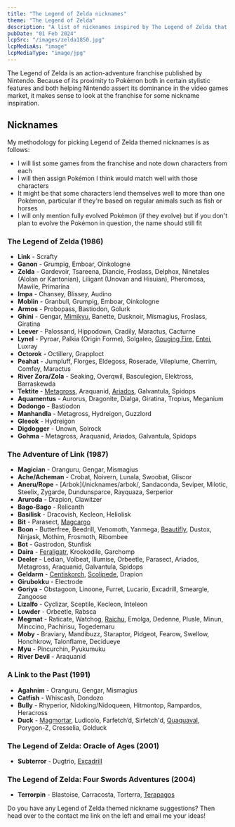 ```yaml
---
title: "The Legend of Zelda nicknames"
theme: "The Legend of Zelda"
description: "A list of nicknames inspired by The Legend of Zelda that I think would work well with Pokémon."
pubDate: "01 Feb 2024"
lcpSrc: "/images/zelda1850.jpg"
lcpMediaAs: "image"
lcpMediaType: "image/jpg"
---
```


The Legend of Zelda is an action-adventure franchise published by Nintendo. Because of its proximity to Pokémon both in certain stylistic features and both helping Nintendo assert its dominance in the video games market, it makes sense to look at the franchise for some nickname inspiration.

## Nicknames

My methodology for picking Legend of Zelda themed nicknames is as follows:

* I will list some games from the franchise and note down characters from each
* I will then assign Pokémon I think would match well with those characters
* It might be that some characters lend themselves well to more than one Pokémon, particular if they're based on regular animals such as fish or horses
* I will only mention fully evolved Pokémon (if they evolve) but if you don't plan to evolve the Pokémon in question, the name should still fit

### The Legend of Zelda (1986)

* **Link** - Scrafty
* **Ganon** - Grumpig, Emboar, Oinkologne
* **Zelda** - Gardevoir, Tsareena, Diancie, Froslass, Delphox, Ninetales (Alolan or Kantonian), Liligant (Unovan and Hisuian), Pheromosa, Mawile, Primarina
* **Impa** - Chansey, Blissey, Audino
* **Moblin** - Granbull, Grumpig, Emboar, Oinkologne
* **Armos** - Probopass, Bastiodon, Golurk
* **Ghini** - Gengar, [Mimikyu](/nicknames/mimikyu/), Banette, Dusknoir, Mismagius, Froslass, Giratina
* **Leever** - Palossand, Hippodown, Cradily, Maractus, Cacturne
* **Lynel** - Pyroar, Palkia (Origin Forme), Solgaleo, [Gouging Fire](/nicknames/gouging-fire/), [Entei](/nicknames/entei/), Luxray
* **Octorok** - Octillery, Grapploct
* **Peahat** - Jumpluff, Florges, Eldegoss, Roserade, Vileplume, Cherrim, Comfey, Maractus
* **River Zora/Zola** - Seaking, Overqwil, Basculegion, Elektross, Barraskewda
* **Tektite** - [Metagross](/nicknames/metagross/), Araquanid, [Ariados](/nicknames/ariados/), Galvantula, Spidops
* **Aquamentus** - Aurorus, Dragonite, Dialga, Giratina, Tropius, Meganium
* **Dodongo** - Bastiodon
* **Manhandla** - Metagross, Hydreigon, Guzzlord
* **Gleeok** - Hydreigon
* **Digdogger** - Unown, Solrock
* **Gohma** - Metagross, Araquanid, Ariados, Galvantula, Spidops

### The Adventure of Link (1987)

* **Magician** - Oranguru, Gengar, Mismagius
* **Ache/Acheman** - Crobat, Noivern, Lunala, Swoobat, Gliscor
* **Aneru/Rope** - [Arbok](/nicknames/arbok/, Sandaconda, Seviper, Milotic, Steelix, Zygarde, Dundunsparce, Rayquaza, Serperior
* **Aruroda** - Drapion, Clawitzer
* **Bago-Bago** - Relicanth
* **Basilisk** - Dracovish, Kecleon, Heliolisk
* **Bit** - Parasect, [Magcargo](/nicknames/magcargo/)
* **Boon** - Butterfree, Beedrill, Venomoth, Yanmega, [Beautifly](/nicknames/beautifly/), Dustox, Ninjask, Mothim, Frosmoth, Ribombee
* **Bot** - Gastrodon, Stunfisk
* **Daira** - [Feraligatr](/nicknames/feraligatr/), Krookodile, Garchomp
* **Deeler** - Ledian, Volbeat, Illumise, Orbeetle, Parasect, Ariados, Metagross, Araquanid, Galvantula, Spidops
* **Geldarm** - [Centiskorch](/nicknames/centiskorch/), [Scolipede](/nicknames/scolipede/), Drapion
* **Girubokku** - Electrode
* **Goriya** - Obstagoon, Linoone, Furret, Lucario, Excadrill, Smeargle, Zangoose
* **Lizalfo** - Cyclizar, Sceptile, Kecleon, Inteleon
* **Lowder** - Orbeetle, Rabsca
* **Megmat** - Raticate, Watchog, [Raichu](/nicknames/raichu/), Emolga, Dedenne, Plusle, Minun, Minccino, Pachirisu, Togedemaru
* **Moby** - Braviary, Mandibuzz, Staraptor, Pidgeot, Fearow, Swellow, Honchkrow, Talonflame, Decidueye
* **Myu** - Pincurchin, Pyukumuku
* **River Devil** - Araquanid

### A Link to the Past (1991)

* **Agahnim** - Oranguru, Gengar, Mismagius
* **Catfish** - Whiscash, Dondozo
* **Bully** - Rhyperior, Nidoking/Nidoqueen, Hitmontop, Rampardos, Heracross
* **Duck** - [Magmortar](/nicknames/magmortar/), Ludicolo, Farfetch’d, Sirfetch'd, [Quaquaval](/nicknames/quaquaval/), Porygon-Z, Cresselia, Golduck

### The Legend of Zelda: Oracle of Ages (2001)

* **Subterror** - Dugtrio, [Excadrill](/nicknames/excadrill/)

### The Legend of Zelda: Four Swords Adventures (2004)

* **Terrorpin** - Blastoise, Carracosta, Torterra, [Terapagos](/nicknames/terapagos/)

Do you have any Legend of Zelda themed nickname suggestions? Then head over to the contact me link on the left and email me your ideas!